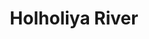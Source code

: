 ---
title: "Holholiya River"
title_bn: "হলহলিয়া নদী"
description: "This river originated from the west border areas of Mymensingh. A part of this river was situatd in the east of Jamuna and another in the west. The east part of the river is near to extinction due to the increase of flow in Jamuna River. The west part reached Sherpur after joining with Bengali river in Joragacha and passing through Sariyakandi, Bogura and Dhunot. Then it joined the Korotoya River near Khanpur."
---